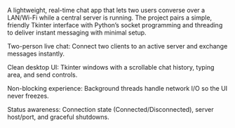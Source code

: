 A lightweight, real-time chat app that lets two users converse over a LAN/Wi-Fi while a central server is running. The project pairs a simple, friendly Tkinter interface with Python’s socket programming and threading to deliver instant messaging with minimal setup.

Two-person live chat: Connect two clients to an active server and exchange messages instantly.

Clean desktop UI: Tkinter windows with a scrollable chat history, typing area, and send controls.

Non-blocking experience: Background threads handle network I/O so the UI never freezes.

Status awareness: Connection state (Connected/Disconnected), server host/port, and graceful shutdowns.

